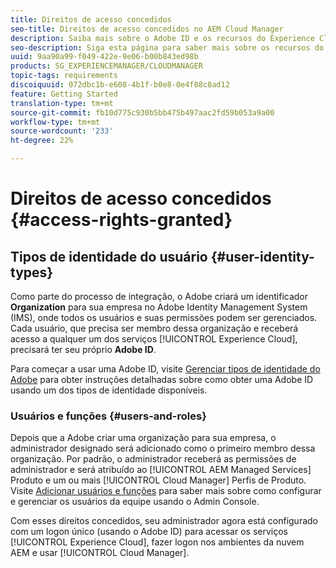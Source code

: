 ```yaml
---
title: Direitos de acesso concedidos
seo-title: Direitos de acesso concedidos no AEM Cloud Manager
description: Saiba mais sobre o Adobe ID e os recursos do Experience Cloud.
seo-description: Siga esta página para saber mais sobre os recursos do Adobe ID e AEM Experience Cloud.
uuid: 9aa90a99-f049-422e-9e06-b00b843ed98b
products: SG_EXPERIENCEMANAGER/CLOUDMANAGER
topic-tags: requirements
discoiquuid: 072dbc1b-e608-4b1f-b0e8-0e4f88c8ad12
feature: Getting Started
translation-type: tm+mt
source-git-commit: fb10d775c930b5bb475b497aac2fd59b053a9a00
workflow-type: tm+mt
source-wordcount: '233'
ht-degree: 22%

---
```



# Direitos de acesso concedidos {#access-rights-granted}

## Tipos de identidade do usuário {#user-identity-types}

Como parte do processo de integração, o Adobe criará um identificador **Organization** para sua empresa no Adobe Identity Management System (IMS), onde todos os usuários e suas permissões podem ser gerenciados. Cada usuário, que precisa ser membro dessa organização e receberá acesso a qualquer um dos serviços [!UICONTROL Experience Cloud], precisará ter seu próprio **Adobe ID**.

Para começar a usar uma Adobe ID, visite [Gerenciar tipos de identidade do Adobe](https://helpx.adobe.com/enterprise/using/identity.html) para obter instruções detalhadas sobre como obter uma Adobe ID usando um dos tipos de identidade disponíveis.

### Usuários e funções {#users-and-roles}

Depois que a Adobe criar uma organização para sua empresa, o administrador designado será adicionado como o primeiro membro dessa organização. Por padrão, o administrador receberá as permissões de administrador e será atribuído ao [!UICONTROL AEM Managed Services] Produto e um ou mais [!UICONTROL Cloud Manager] Perfis de Produto. Visite [Adicionar usuários e funções](setting-up-users-and-roles.md) para saber mais sobre como configurar e gerenciar os usuários da equipe usando o Admin Console.

Com esses direitos concedidos, seu administrador agora está configurado com um logon único (usando o Adobe ID) para acessar os serviços [!UICONTROL Experience Cloud], fazer logon nos ambientes da nuvem AEM e usar [!UICONTROL Cloud Manager].
